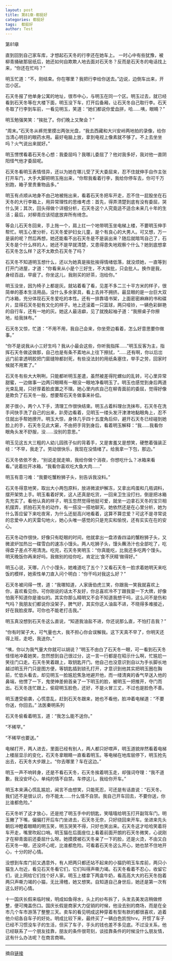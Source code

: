```yaml
---
layout: post
title: 第81章-都挺好
categories: 都挺好
tags:  都挺好
author: Test
---
```


第81章

直到回到自己家车库，才想起石天冬的行李还在她车上。 一时心中有些犹豫，被柳青捅破那层纸后，她还如何自欺欺人地去面对石天冬？反而是石天冬的电话找上来，“你还在忙吗？”



明玉忙道：“不，刚结束。你在哪里？我把行李给你送去。”边说，边倒车出来，开岀小区。



石天冬报了他单身公寓的地址，很市中心，与明玉在同一个区。明玉过去，就已经看到石天冬等在大楼下面，明玉没下车，打开后备厢，让石天冬自己取行李。石天冬取了行李到车前，一看见明玉，笑道：“她们都说你爱血拼，哈……咦，眼睛？”



明玉勉强笑笑：“挨批了。你们晚上又聚会？”



“周末。”石天冬从裤兜里摸岀两张光盘，“我去西藏和大兴安岭两地拍的录像，给你当清心明目的眼药水用。最好电脑上放，拿到电视上像素就不够了。不上去坐坐吗？火气说出来就好。”



明玉愣愣看着石天冬心想：我委屈吗？我哪儿委屈了？他对我多好，我对他一直阴阳怪气他才委屈呢。



石天冬看明玉表情怪异，还以为她在哪儿受了天大委屈来，忍不住就伸手自作主张打开车门，大手大脚把明玉拖出来，“你帮我看着行李，我给你停车去，你可千万别跑，箱子里贵重物品多。”



明玉有点顺从地身不由己地被拖出来，看着石天冬把车开走，忍不住一屁股坐在石天冬的大行李箱上，用异常理性的思维考虑：首先，得弄清楚到底有没有委屈，哭什么哭；其次，回头得做个详细分析，石天冬这个人究竟适不适合未来几十年的生活；最后，对柳青应该彻底放弃所有绮念。



等会儿石天冬回来，手上拖一个，肩上扛一个地带明玉坐电梯上楼，不要明玉伸手帮忙。明玉心里分析，石天冬爱护妇女儿童，是个有良心的大男人。可又想，万一是装的呢？然后再想，她还能看不出石天冬是不是装出来？随后就暗骂自己了，石天冬是个什么样的人，她还不是早就清楚，又患得患失地观察个什么？她到底想拿石天冬怎么样？这不太欺负石天冬了吗？



石天冬不知道明玉想什么，还以为她真是挨批挨得情绪低落，就没烦她，一直等到打开门进屋，才道：“你看来从小是个三好生，不大挨批，只会批人。换作是我，身经百战，早疲了。你坐这儿，我刚买的好茶，泡给你。”



明玉没坐，因为椅子上都是灰。就站着看了看，见差不多二三十平方米的样子，很简单的基本生活用品，没什么多余家具，看上去并不拥挤。最显眼的是一台巨大双门冰箱，充分体现石天冬爱吃的本性。还有一排靠墙书架，上面密密麻麻的书和碟片，显得石天冬挺有文化的样子。地上还滚着一只篮球，两只哑铃，一辆色彩鲜艳的自行车，还有一地的灰。她这人最洁癖，见了就挽起袖子道：“我擦桌子你擦地，给我抹布。”



石天冬又惊，忙道：“不用不用，我自己会来，你坐旁边看着，怎么好意思要你做事。”



“你不是说我从小三好生吗？我从小最会这些，你听我指挥……”明玉反客为主，指挥石天冬做这做那，自己也是有条不紊地从上往下擦拭，“……还有啊，你以后岀远门前拿透明胶把门窗缝隙都封死，有些没法封的用纸条塞住，举手之劳，回家时候就不用累了。”



石天冬有些大大咧咧，只能都听明玉差遣，虽然被差得陀螺似的乱转，可心里异常甜蜜，一边做事一边两只眼睛有一眼没一眼地净看明玉了。明玉也感觉到身后两道光束乱晃，只好厚着脸皮置之不理。她心里内疚自己在柳青面前的委屈，觉得好像是欺负了石天冬一般，想要帮石天冬做事来补偿。



房子很小，两个人下手，清理工作很快结束。明玉占着料理台洗抹布，石天冬在洗手间快手洗了自己的出来，趴旁边看着，见明玉一缕头发汗津津地黏眼角上，忍不住就出手帮她撩开。明玉大惊，身体几乎四十五度角后仰，避开石天冬已经碰到她脸上的手，石天冬见此大窘，不由把手背到身后，看着明玉解释：“我……我看你眼角头发不舒服，没……没别的意思。”



明玉见这五大三粗的人幼儿园孩子似的背着手，又是害羞又是想笑，硬憋着强装正经：“不早，我走了。劳动很快乐，我现在没情绪了。给我拿一下包，那边。”



石天冬依依不舍，“别说走就走嘛，我给你做个消夜，你想吃什么？冰箱来看看。”说着拉开冰箱，“我看你喜欢吃大鱼大肉……”



明玉有意刁难：“我要吃蟹粉狮子头，别告诉我没料。”



石天冬得意地笑，取出大小两包原料，放进微波炉解冻，又拿出鸡蛋和几瓶调料，摆开架势上手。明玉看着好笑，这人还真是吃货，一回来卫生没打扫，倒是把冰箱先充实了。看他认真的样子，明玉忽然觉得他挺可爱，就坐一边拿石天冬的宝贝相机摆弄，抓拍石天冬的动作，有一搭没一搭地聊天。她依然还是在心里分析，她为什么答应留下来吃夜宵，为什么还挺高兴地看着，这算不算恋爱？可这不是寻常说的恋爱中人的天雷勾地火，她心头唯一感觉的只是充实和愉悦，还有实实在在的安心。



石天冬动作很快，好像只有眨眼的时间，他就拿出一盘浓香四溢的蟹粉狮子头，又微波炉加热岀一碟雪白的速冻小馒头。两人吃狮子头，馒头蘸汤汁也全部吃了，吃得盘子差点不用清洗。吃完，石天冬笑明玉：“你真能吃，比我还多吃两个馒头。明天晚饭你再来好吗，我做别的给你吃，肯定比‘食不厌精’做得好。”



明玉心说，天哪，八个小馒头，她难道吃了五个？又看石天冬一脸求着她明天来吃饭的模样，她索性单刀直入问个明白：“你干吗对我这么好？”



石天冬被问得一愣，道：“我哪知道，人家唐伯虎三笑，你跟我一笑我就喜欢上你，喜欢看见你。可你刚说的话太不友好，你总喜欢冷不丁跟我耍一下大牌，好像怕我不知道你是谁似的。其实你那么精明又不会不知道我想干吗，这么问不是伤和气吗？我朋友们都说你没架子，脾气好，其实你这人油盐不进，不晓得多难接近，好在我脸皮厚。可你也不能老打击我。”



明玉真没想到石天冬这么直说，“知道我油盐不进，你还说那么直，不怕打击我？”



“你有时架子大，可气量也大，我不担心你会误解我。这下天真不早了，你明天还得上班，走吧，我送你。”



“咦，你以为我气量大你就可以胡说？”明玉不由白了石天冬一眼，可一看到石天冬怪怪地冲着她笑，忽然想到自己很过分，这一言一行都是在昭示什么啊，忙尴尬一笑往门口走。石天冬笑着跟上，取钥匙开门。他自己也没意识到自以为手长脚长地越过明玉开门只是图方便，等钥匙插到锁孔打开，才意识到他其实把明玉圈在胸前，忙低头看去，却见明玉一脸尴尬焦急地避开他，而一缕清爽的香气早送入他的鼻端，他愣了一下，鬼使神差俯首亲了一下明玉的脸，被明玉一把推开，夺门而出。石天冬连忙跟上，偷窥明玉脸色，还好，不是火冒三丈，不过也是脸色不善。



明玉遭受偷袭，心慌意乱，赶到石天冬跟来，她也不看他，脸冲着电梯道：“不要你送，你回去。” 法医秦明系列



石天冬偷看着明玉，道：“我怎么能不送你。”



“不稀罕。”



“不稀罕也要送。”



电梯打开，两人进去，里面已经有别人，两人都只好噤声，明玉道貌岸然看着电梯上楼层显示的变化，石天冬拿眼睛一直看着明玉。等电梯在地库层停下，明玉抢先出去，石天冬大步跟上。“你去哪里？车在这边。”



明玉一声不响转身，还是不看石天冬，石天冬挨着明玉走，却强词夺理：“我不道歉，我没安坏心，单纯的情不自禁。车停这儿，我给你开车。”



明玉本来满心慌乱尴尬，闻言不由想笑，只能死忍，可还是有话直说：“石天冬，我们还不是很认识，你不能太……什么情不自禁。我自己开车回去，不要你送，你比谁都危险。”



石天冬听了这才放心，还是抢了明玉手中的钥匙，笑嘻嘻给明玉打开副驾车门。明玉撇了下嘴，偏偏打开后车门坐进去，石天冬无奈，只好绕回来开车。坐进来先头朝后冲瞪着眼睛的明玉笑，明玉哭笑不得，只好也笑出来。石天冬这才哈哈笑着将车开走，嘴里吹起口哨。明玉猫在后面座位上看着前面开朗的石天冬微笑，心说刚才在柳青面前还委屈什么呀。她摸摸被石天冬亲了一下的脸，还是火烫，不由又白石天冬一眼，还没坏心呢，比谁都危险。可看着石天冬这么开心，她也禁不住地开心，十分的好心情。



没想到车库门前又遇意外，有人把两只都还站不起来的小猫扔明玉车库前，两只小猫生人勿近，看见石天冬看它们，它们叫得声嘶力竭。石天冬看着不忍心，收留它们，说上网给它们找个好人家。明玉上楼拿下两盒牛奶，看高高大大的石天冬抱着两只声嘶力竭的小猫，无比滑稽，她又想笑。自知道自己身世后，她还是第一次有这么好的心情。



十一国庆长假来临时候，明成如鱼得水，头上的纱布拆了，头发去美发店稍做修整，便可掩盖伤口。国庆长假是商家大力促销的时候，他没去别的商场，而是在全市几个车市游荡了整整三天。卖车的看见明成这种穿着有型有款的都很喜欢，追着他介绍各自车子的好处。明成比较下来，最终买了一辆白色凯悦hrv。开惯了车子已经不习惯没车子的生活，但买了车子，手头的钱也差不多见底。不过没关系，他已经联系了一个朋友挂靠，朋友的条件很苛刻，谈挂靠条件的时候没什么朋友情，这有什么办法呢？在商言商嘛。







*****

摘自[链接](https://m.vodtw.com/wapbook-53717-32938855/)
